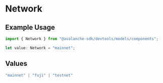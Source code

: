 # Network

## Example Usage

```typescript
import { Network } from "@avalanche-sdk/devtools/models/components";

let value: Network = "mainnet";
```

## Values

```typescript
"mainnet" | "fuji" | "testnet"
```